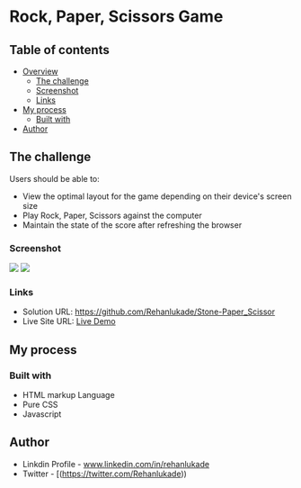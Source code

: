 # Rock, Paper, Scissors Game


## Table of contents

- [Overview](#overview)
  - [The challenge](#the-challenge)
  - [Screenshot](#screenshot)
  - [Links](#links)
- [My process](#my-process)
  - [Built with](#built-with)
- [Author](#author)


## The challenge

Users should be able to:

- View the optimal layout for the game depending on their device's screen size
- Play Rock, Paper, Scissors against the computer
- Maintain the state of the score after refreshing the browser

### Screenshot

![](./screenshot-desktop.png)
![](./screenshot-mobile.png)

### Links

- Solution URL: https://github.com/Rehanlukade/Stone-Paper_Scissor
- Live Site URL: [Live Demo](https://stone-paper-scissor-rsl.netlify.app/)

## My process

### Built with

- HTML markup Language 
- Pure CSS
- Javascript
  
## Author

- Linkdin Profile - www.linkedin.com/in/rehanlukade
- Twitter - [(https://twitter.com/Rehanlukade))
